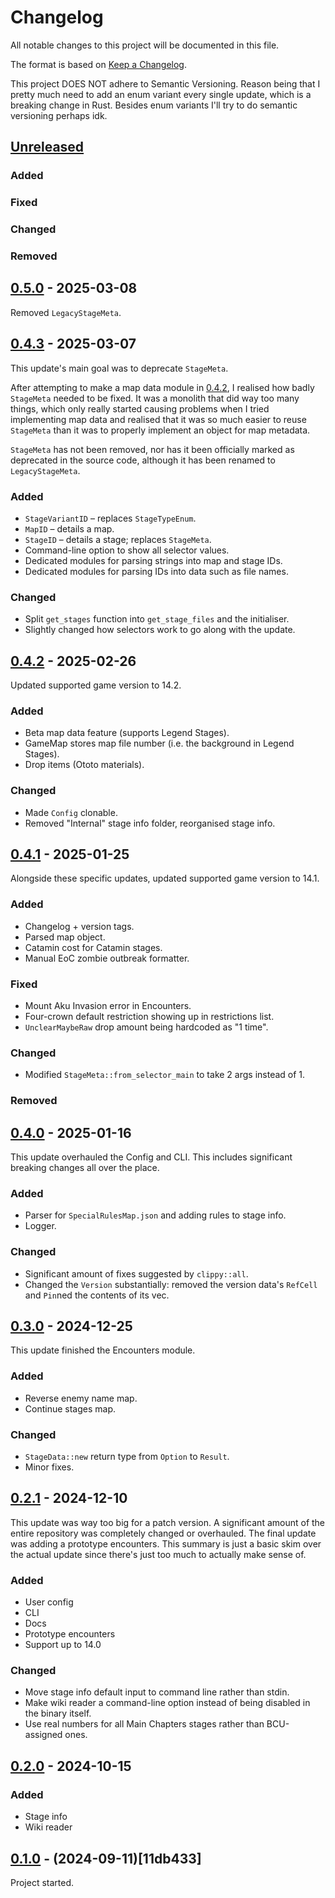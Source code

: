 # Changelog

All notable changes to this project will be documented in this file.

The format is based on [Keep a Changelog](https://keepachangelog.com/en/1.1.0/).

This project DOES NOT adhere to Semantic Versioning. Reason being that I pretty
much need to add an enum variant every single update, which is a breaking change
in Rust. Besides enum variants I'll try to do semantic versioning perhaps idk.

## [Unreleased]

### Added

### Fixed

### Changed

### Removed

## [0.5.0] - 2025-03-08

Removed `LegacyStageMeta`.

## [0.4.3] - 2025-03-07

This update's main goal was to deprecate `StageMeta`.

After attempting to make a map data module in [0.4.2], I realised how badly
`StageMeta` needed to be fixed. It was a monolith that did way too many things,
which only really started causing problems when I tried implementing map data
and realised that it was so much easier to reuse `StageMeta` than it was to
properly implement an object for map metadata.

`StageMeta` has not been removed, nor has it been officially marked as
deprecated in the source code, although it has been renamed to
`LegacyStageMeta`.

### Added

- `StageVariantID` &ndash; replaces `StageTypeEnum`.
- `MapID` &ndash; details a map.
- `StageID` &ndash; details a stage; replaces `StageMeta`.
- Command-line option to show all selector values.
- Dedicated modules for parsing strings into map and stage IDs.
- Dedicated modules for parsing IDs into data such as file names.

### Changed

- Split `get_stages` function into `get_stage_files` and the initialiser.
- Slightly changed how selectors work to go along with the update.

## [0.4.2] - 2025-02-26

Updated supported game version to 14.2.

### Added

- Beta map data feature (supports Legend Stages).
- GameMap stores map file number (i.e. the background in Legend Stages).
- Drop items (Ototo materials).

### Changed

- Made `Config` clonable.
- Removed "Internal" stage info folder, reorganised stage info.

## [0.4.1] - 2025-01-25

Alongside these specific updates, updated supported game version to 14.1.

### Added

- Changelog + version tags.
- Parsed map object.
- Catamin cost for Catamin stages.
- Manual EoC zombie outbreak formatter.

### Fixed

- Mount Aku Invasion error in Encounters.
- Four-crown default restriction showing up in restrictions list.
- `UnclearMaybeRaw` drop amount being hardcoded as "1 time".

### Changed

- Modified `StageMeta::from_selector_main` to take 2 args instead of 1.

### Removed

## [0.4.0] - 2025-01-16

This update overhauled the Config and CLI. This includes significant breaking
changes all over the place.

### Added

- Parser for `SpecialRulesMap.json` and adding rules to stage info.
- Logger.

### Changed

- Significant amount of fixes suggested by `clippy::all`.
- Changed the `Version` substantially: removed the version data's `RefCell` and
  `Pin`ned the contents of its vec.

## [0.3.0] - 2024-12-25

This update finished the Encounters module.

### Added

- Reverse enemy name map.
- Continue stages map.

### Changed

- `StageData::new` return type from `Option` to `Result`.
- Minor fixes.

## [0.2.1] - 2024-12-10

This update was way too big for a patch version. A significant amount of the
entire repository was completely changed or overhauled. The final update was
adding a prototype encounters. This summary is just a basic skim over the actual
update since there's just too much to actually make sense of.

### Added

- User config
- CLI
- Docs
- Prototype encounters
- Support up to 14.0

### Changed

- Move stage info default input to command line rather than stdin.
- Make wiki reader a command-line option instead of being disabled in the binary
  itself.
- Use real numbers for all Main Chapters stages rather than BCU-assigned ones.

## [0.2.0] - 2024-10-15

### Added

- Stage info
- Wiki reader

## [0.1.0] - (2024-09-11)[11db433]

Project started.

[unreleased]: https://github.com/YTFGolf/rust-wiki/compare/v0.5.0...dev
[0.5.0]: https://github.com/YTFGolf/rust-wiki/compare/v0.4.3...v0.5.0
[0.4.3]: https://github.com/YTFGolf/rust-wiki/compare/v0.4.2...v0.4.3
[0.4.2]: https://github.com/YTFGolf/rust-wiki/compare/v0.4.1...v0.4.2
[0.4.1]: https://github.com/YTFGolf/rust-wiki/compare/v0.4.0...v0.4.1
[0.4.0]: https://github.com/YTFGolf/rust-wiki/compare/v0.3.0...v0.4.0
[0.3.0]: https://github.com/YTFGolf/rust-wiki/compare/v0.2.1...v0.3.0
[0.2.1]: https://github.com/YTFGolf/rust-wiki/compare/v0.2...v0.2.1
[0.2.0]: https://github.com/YTFGolf/rust-wiki/compare/11db433...v0.2
[0.1.0]: https://github.com/YTFGolf/rust-wiki/commit/11db4333ba632f3967d85350d66ceef4bdd7090b
